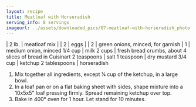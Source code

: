 ```yaml
---
layout: recipe
title: Meatloaf with Horseradish
serving_info: 8 servings
imageurl: ../assets/downloaded_pics/07-meatloaf-with-horseradish_photo.jpg
---
```

<!-- Ingredients -->

| 2 lb. | meatloaf mix |
| 2 | eggs |
| 2 | green onions, minced, for garnish |
1 | medium onion, minced
1/4 cup | milk
2 cups | fresh bread crumbs, about 4 slices of bread in Cuisinart
2 teaspoons | salt
1 teaspoon | dry mustard
3/4 cup | ketchup
2 tablespoons | horseradish

<!-- split -->
<!-- Steps -->
1. Mix together all ingredients, except 1⁄4 cup of the ketchup, in a large bowl.
2. In a loaf pan or on a flat baking sheet with sides, shape mixture into a 10x5x5" loaf pressing firmly. Spread remaining ketchup over top.
3. Bake in 400° oven for 1 hour. Let stand for 10 minutes.
